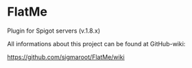 # FlatMe
Plugin for Spigot servers (v.1.8.x)

All informations about this project can be found at GitHub-wiki:

https://github.com/sigmaroot/FlatMe/wiki
